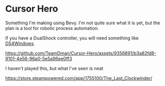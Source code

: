 # Cursor Hero

Something I'm making using Bevy. I'm not quite sure what it is yet, but the plan is a tool for robotic process automation.

If you have a DualShock controller, you will need something like [DS4Windows](https://ds4windows.dev/).

https://github.com/TeamDman/Cursor-Hero/assets/9356891/b3a82fd8-9101-4e56-96a0-5e5a96ee0ff3


I haven't played this, but what I've seen is neat

https://store.steampowered.com/app/1755100/The_Last_Clockwinder/
